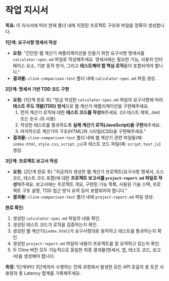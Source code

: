 # 작업 지시서

**목표:** 이 지시서에 따라 현재 폴더 내에 지정된 프로젝트 구조와 파일을 정확히 생성합니다. 


**1단계: 요구사항 명세서 작성**

*   **요청:** "간단한 웹 계산기 애플리케이션을 만들기 위한 요구사항 명세서를 `calculator-spec.md` 파일로 작성해주세요. 명세서에는 필요한 기능, 사용자 인터페이스 요소, 기본 동작 방식, 그리고 **테스트해야 할 핵심 로직**들이 포함되어야 합니다."
*   **결과물:** `cline-comparison-test` 폴더 내에 `calculator-spec.md` 파일 생성.

**2단계: 명세서 기반 TDD 코드 구현**

*   **요청:** (1단계 완료 후) "방금 작성한 `calculator-spec.md` 파일의 요구사항에 따라 **테스트 주도 개발(TDD) 방식**으로 웹 계산기 애플리케이션을 구현해주세요.
    1.  먼저 계산기 로직에 대한 **테스트 코드를 작성**해주세요. (UI 테스트 제외, Jest 또는 순수 JS 사용)
    2.  작성한 테스트를 통과하도록 **실제 계산기 로직(JavaScript)을 구현**해주세요.
    3.  마지막으로 계산기의 구조(HTML)와 스타일(CSS)을 구현해주세요."
*   **결과물:** `cline-comparison-test` 폴더 내에 웹 계산기 관련 파일들(예: `index.html`, `style.css`, `script.js`)과 테스트 코드 파일(예: `script.test.js`) 생성.

**3단계: 프로젝트 보고서 작성**

*   **요청:** (2단계 완료 후) "지금까지 생성한 웹 계산기 프로젝트(요구사항 명세서, 소스 코드, 테스트 코드 포함)에 대한 **프로젝트 보고서를 `project-report.md` 파일로 작성**해주세요. 보고서에는 프로젝트 개요, 구현된 기능 목록, 사용된 기술 스택, 프로젝트 구조 설명, TDD 접근 방식 요약 등이 포함되어야 합니다."
*   **결과물:** `cline-comparison-test` 폴더 내에 `project-report.md` 파일 생성.

**완료 확인:**

1.  생성된 `calculator-spec.md` 파일의 내용 확인.
2.  생성된 테스트 코드가 로직을 검증하는지 확인.
3.  생성된 웹 계산기(`index.html`)가 요구사항대로 동작하고 테스트를 통과하는지 확인.
4.  생성된 `project-report.md` 파일의 내용이 프로젝트를 잘 요약하고 있는지 확인.
5.  두 Cline 버전 모두 기능적으로 동일한 최종 결과물(명세서, 앱, 테스트 코드, 보고서)을 생성해야 합니다.

**측정:** 1단계부터 3단계까지 수행하는 전체 과정에서 발생한 모든 API 호출의 총 토큰 사용량과 총 Latency 합계를 기록해주세요.
